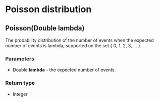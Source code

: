 Poisson distribution
====================
Poisson(Double **lambda**)
--------------------------

The probability distribution of the number of events when the expected number of events is lambda, supported on the set { 0, 1, 2, 3, ... }.

### Parameters

- Double **lambda** - the expected number of events.

### Return type

- Integer



